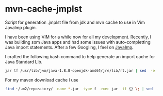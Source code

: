 # mvn-cache-jmplst
Script for generation .jmplst file from jdk and mvn cache to use in Vim JavaImp plugin.

I have been using VIM for a while now for all my development. Recently, I was building som Java apps 
and had some issues with auto-completting Java import statements. After a few Googling, I feel on [JavaImp](https://www.vim.org/scripts/script.php?script_id=325). 

I crafted the following bash command to help generate an import cache for Java Standard Lib.

```bash
jar tf /usr/lib/jvm/java-1.8.0-openjdk-amd64/jre/lib/rt.jar | sed  -e 's#^src/##' > jdk.jmplst
```

For my maven download cache I use

```bash
find ~/.m2/repository/ -name *.jar -type f -exec jar -tf {} \; | sed  -e 's#^src/##' > mvcache.jmplst
```
